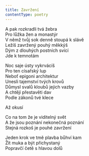 ```yaml
---
title: Zavržení
contentType: poetry
---
```


<section>

A pak rozkradli tvá žebra  
Pro lůžka žen a monastýr  
V němž tvůj sok denně stoupá k slávě  
Ležíš zavržený pouhý měkkýš  
Dým z dlouhých postních svící  
Jde k temnotám

Noc saje ústy vykrvácíš  
Pro ten císařský lup  
Neboť epigoni architektur  
Unesli tajemství tvých krovů  
Důmysl svalů kloubů jejich vazby  
A chtějí přestavěti dav  
Podle zákonů tvé klece

Až okusí

Co na tom že je viditelný svět  
A že jsou poznání nekonečná poznání  
Stejná rozkoš je pouhé zavržení

Jeden krok ve tmě plavba bůhví kam  
Žít muka a být přichystaný  
Popravčí četě s hlavou dolů

</section>
